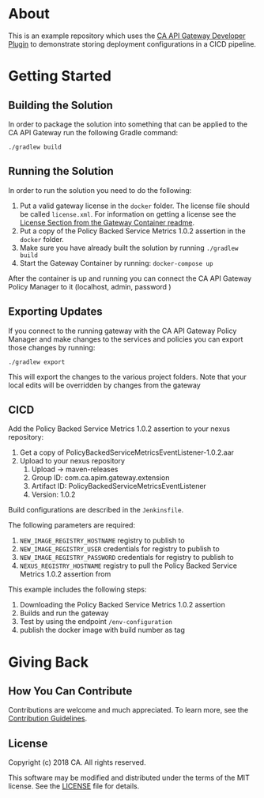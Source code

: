 
# About
This is an example repository which uses the [CA API Gateway Developer Plugin][gateway-developer-plugin] to demonstrate storing deployment configurations in a CICD pipeline.

# Getting Started

## Building the Solution
In order to package the solution into something that can be applied to the CA API Gateway run the following Gradle command:

```./gradlew build```

## Running the Solution
In order to run the solution you need to do the following:

1) Put a valid gateway license in the `docker` folder. The license file should be called `license.xml`. For information on getting a license see the [License Section from the Gateway Container readme](https://hub.docker.com/r/caapim/gateway/).
1) Put a copy of the Policy Backed Service Metrics 1.0.2 assertion in the `docker` folder. 
1) Make sure you have already built the solution by running `./gradlew build`
1) Start the Gateway Container by running: `docker-compose up`

After the container is up and running you can connect the CA API Gateway Policy Manager to it (localhost, admin, password )

## Exporting Updates
If you connect to the running gateway with the CA API Gateway Policy Manager and make changes to the services and policies you can export those changes by running:

```./gradlew export```

This will export the changes to the various project folders. Note that your local edits will be overridden by changes from the gateway

## CICD

Add the Policy Backed Service Metrics 1.0.2 assertion to your nexus repository:
1) Get a copy of PolicyBackedServiceMetricsEventListener-1.0.2.aar
1) Upload to your nexus repository 
   1) Upload -> maven-releases
   1) Group ID: com.ca.apim.gateway.extension
   1) Artifact ID: PolicyBackedServiceMetricsEventListener
   1) Version: 1.0.2

Build configurations are described in the `Jenkinsfile`. 

The following parameters are required:
1) `NEW_IMAGE_REGISTRY_HOSTNAME` registry to publish to
1) `NEW_IMAGE_REGISTRY_USER` credentials for registry to publish to	
1) `NEW_IMAGE_REGISTRY_PASSWORD` credentials for registry to publish to	
1) `NEXUS_REGISTRY_HOSTNAME` registry to pull the Policy Backed Service Metrics 1.0.2 assertion from 

This example includes the following steps:
1) Downloading the Policy Backed Service Metrics 1.0.2 assertion
1) Builds and run the gateway
1) Test by using the endpoint `/env-configuration`
1) publish the docker image with build number as tag

# Giving Back
## How You Can Contribute
Contributions are welcome and much appreciated. To learn more, see the [Contribution Guidelines][contributing].

## License

Copyright (c) 2018 CA. All rights reserved.

This software may be modified and distributed under the terms
of the MIT license. See the [LICENSE][license-link] file for details.


 [license-link]: /LICENSE
 [contributing]: /CONTRIBUTING.md
 [gateway-developer-plugin]: https://github.com/ca-api-gateway/gateway-developer-plugin
